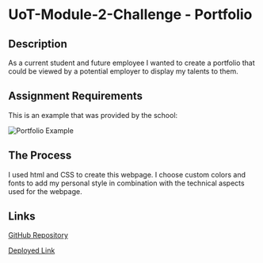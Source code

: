 # UoT-Module-2-Challenge - Portfolio

## Description
As a current student and future employee I wanted to create a portfolio that could be viewed by a potential employer to display my talents to them.

## Assignment Requirements

This is an example that was provided by the school:

![Portfolio Example](./assets/example%20given.gif)

## The Process

I used html and CSS to create this webpage. I choose custom colors and fonts to add my personal style in combination with the technical aspects used for the webpage.

## Links

[GitHub Repository](https://github.com/catdelaney/UoT-Module-2-Challenge)

[Deployed Link]()